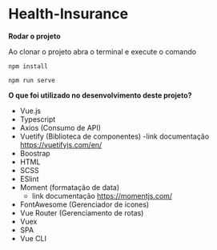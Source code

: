 
# Health-Insurance

**Rodar o projeto**

Ao clonar o projeto abra o terminal e execute o comando

`npm install`

`npm run serve`


**O que foi utilizado no desenvolvimento deste projeto?**

- Vue.js
- Typescript
- Axios (Consumo de API)
- Vuetify (Biblioteca de componentes) 
      -link documentação https://vuetifyjs.com/en/
- Boostrap
- HTML
- SCSS
- ESlint
- Moment (formatação de data)
  - link documentação https://momentjs.com/
- FontAwesome (Gerenciador de ícones)
- Vue Router (Gerenciamento de rotas)
- Vuex
- SPA
- Vue CLI

